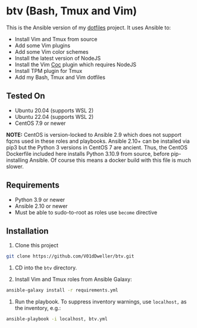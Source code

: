 # btv (Bash, Tmux and Vim)

This is the Ansible version of my
[dotfiles](https://github.com/V01dDweller/dotfiles) project. It uses Ansible
to:

* Install Vim and Tmux from source
* Add some Vim plugins
* Add some Vim color schemes
* Install the latest version of NodeJS
* Install the Vim [Coc](https://github.com/neoclide/coc.nvim) plugin which requires NodeJS
* Install TPM plugin for Tmux
* Add my Bash, Tmux and Vim dotfiles

## Tested On

* Ubuntu 20.04 (supports WSL 2)
* Ubuntu 22.04 (supports WSL 2)
* CentOS 7.9 or newer

**NOTE:** CentOS is version-locked to Ansible 2.9 which does not support fqcns
used in these roles and playbooks. Ansible 2.10+ can be installed via pip3 but
the Python 3 versions in CentOS 7 are ancient. Thus, the CentOS Dockerfile
included here installs Python 3.10.9 from source, before pip-installing
Ansible. Of course this means a docker build with this file is much slower.

## Requirements

* Python 3.9 or newer
* Ansible 2.10 or newer
* Must be able to sudo-to-root as roles use `become` directive

## Installation

1. Clone this project

```sh
git clone https://github.com/V01dDweller/btv.git
```

1. CD into the `btv` directory.

1. Install Vim and Tmux roles from Ansible Galaxy:

```sh
ansible-galaxy install -r requirements.yml
```

1. Run the playbook. To suppress inventory warnings, use `localhost,` as the
inventory, e.g.:

```sh
ansible-playbook -i localhost, btv.yml
```

[modeline]: # ( vi: set number textwidth=78 colorcolumn=80 nowrap: )
